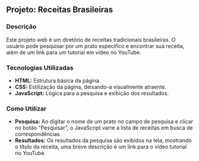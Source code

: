 ## Projeto: Receitas Brasileiras

### Descrição
Este projeto web é um diretório de receitas tradicionais brasileiras. O usuário pode pesquisar por um prato específico e encontrar sua receita, além de um link para um tutorial em vídeo no YouTube.

### Tecnologias Utilizadas
* **HTML:** Estrutura básica da página.
* **CSS:** Estilização da página, deixando-a visualmente atraente.
* **JavaScript:** Lógica para a pesquisa e exibição dos resultados.

### Como Utilizar
* **Pesquisa:** Ao digitar o nome de um prato no campo de pesquisa e clicar no botão "Pesquisar", o JavaScript varre a lista de receitas em busca de correspondências.
* **Resultados:** Os resultados da pesquisa são exibidos na tela, mostrando o título da receita, uma breve descrição e um link para o vídeo tutorial no YouTube.
